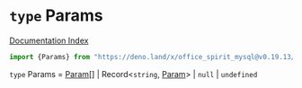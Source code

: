 # `type` Params

[Documentation Index](../README.md)

```ts
import {Params} from "https://deno.land/x/office_spirit_mysql@v0.19.13/mod.ts"
```

`type` Params = [Param](../type.Param/README.md)\[] | Record\<`string`, [Param](../type.Param/README.md)> | `null` | `undefined`
